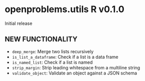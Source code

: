 # openproblems.utils R v0.1.0

Initial release

## NEW FUNCTIONALITY

* `deep_merge`: Merge two lists recursively
* `is_list_a_dataframe`: Check if a list is a data frame
* `is_named_list`: Check if a list is named
* `strip_margin`: Strip leading whitespace from a multiline string
* `validate_object`: Validate an object against a JSON schema
